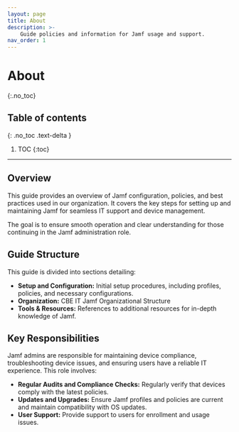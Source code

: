 ```yaml
---
layout: page
title: About
description: >-
    Guide policies and information for Jamf usage and support.
nav_order: 1
---
```


# About
{:.no_toc}

## Table of contents
{: .no_toc .text-delta }

1. TOC
{:toc}

---

## Overview

This guide provides an overview of Jamf configuration, policies, and best practices used in our organization. It covers the key steps for setting up and maintaining Jamf for seamless IT support and device management. 

The goal is to ensure smooth operation and clear understanding for those continuing in the Jamf administration role.

## Guide Structure

This guide is divided into sections detailing:

- **Setup and Configuration:** Initial setup procedures, including profiles, policies, and necessary configurations.
- **Organization:** CBE IT Jamf Organizational Structure
- **Tools & Resources:** References to additional resources for in-depth knowledge of Jamf.

## Key Responsibilities

Jamf admins are responsible for maintaining device compliance, troubleshooting device issues, and ensuring users have a reliable IT experience. This role involves:

- **Regular Audits and Compliance Checks:** Regularly verify that devices comply with the latest policies.
- **Updates and Upgrades:** Ensure Jamf profiles and policies are current and maintain compatibility with OS updates.
- **User Support:** Provide support to users for enrollment and usage issues.
  

